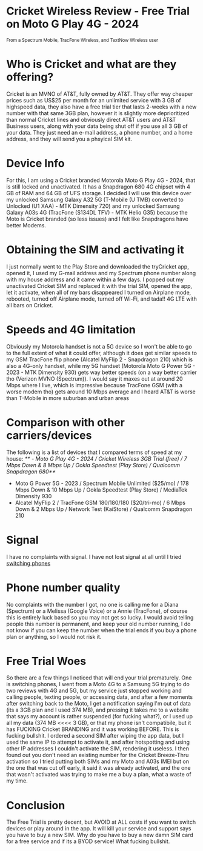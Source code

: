 # Cricket Wireless Review - Free Trial on Moto G Play 4G - 2024
<sub>From a Spectrum Mobile, TracFone Wireless, and TextNow Wireless user</sub>
# Who is Cricket and what are they offering?
Cricket is an MVNO of AT&T, fully owned by AT&T. They offer way cheaper prices such as US$25 per month for an unlimited service with 3 GB of highspeed data, they also have a free trial tier that lasts 2-weeks with a new number with that same 3GB plan, however it is slightly more deprioritized than normal Cricket lines and obviously direct AT&T users and AT&T Business users, along with your data being shut off if you use all 3 GB of your data. They just need an e-mail address, a phone number, and a home address, and they will send you a phsyical SIM kit.
# Device Info
For this, I am using a Cricket branded Motorola Moto G Play 4G - 2024, that is still locked and unactivated. It has a Snapdragon 680 4G chipset with 4 GB of RAM and 64 GB of UFS storage. I decided I will use this device over my unlocked Samsung Galaxy A32 5G (T-Mobile (U TMB) converted to Unlocked (U1 XAA) - MTK Dimensity 720) and my unlocked Samsung Galaxy A03s 4G (TracFone (S134DL TFV) - MTK Helio G35) because the Moto is Cricket branded (so less issues) and I felt like Snapdragons have better Modems.
# Obtaining the SIM and activating it
I just normally went to the Play Store and downloaded the tryCricket app, opened it, I used my G-mail address and my Spectrum phone number along with my house address and it came within a few days. I popped out my unactivated Cricket SIM and replaced it with the trial SIM, opened the app, let it activate, when all of my bars disappeared I turned on Airplane mode, rebooted, turned off Airplane mode, turned off Wi-Fi, and tada!! 4G LTE with all bars on Cricket.
# Speeds and 4G limitation
Obviously my Motorola handset is not a 5G device so I won't be able to go to the full extent of what it could offer, although it does get similar speeds to my GSM TracFone flip phone (Alcatel MyFlip 2 - Snapdragon 210) which is also a 4G-only handset, while my 5G handset (Motorola Moto G Power 5G - 2023 - MTK Dimensity 930) gets way better speeds (on a way better carrier tho (Verizon MVNO (Spectrum)).
I would say it maxes out at around 20 Mbps where I live, which is impressive because TracFone GSM (with a worse modem tho) gets around 10 Mbps average and I heard AT&T is worse than T-Mobile in more suburban and urban areas
# Comparison with other carriers/devices
The following is a list of devices that I compared terms of speed at my house: 
_** - Moto G Play 4G - 2024 / Cricket Wireless 3GB Trial (free) / 7 Mbps Down & 8 Mbps Up / Ookla Speedtest (Play Store) / Qualcomm Snapdragon 680**_
 - Moto G Power 5G - 2023 / Spectrum Mobile Unlimited ($25/mo) / 178 Mbps Down & 10 Mbps Up / Ookla Speedtest (Play Store) / MediaTek Dimensity 930
 - Alcatel MyFlip 2 / TracFone GSM 180/180/180 ($20/tri-mo) / 6 Mbps Down & 2 Mbps Up / Network Test (KaiStore) / Qualcomm Snapdragon 210
# Signal
I have no complaints with signal. I have not lost signal at all until I tried [switching phones](#free-trial-woes)
# Phone number quality
No complaints with the number I got, no one is calling me for a Diana (Spectrum) or a Melissa (Google Voice) or a Annie (TracFone), of course this is entirely luck based so you may not get so lucky. I would avoid telling people this number is permanent, and keep your old number running, I do not know if you can keep the number when the trial ends if you buy a phone plan or anything, so I would not risk it.
# Free Trial Woes
So there are a few things I noticed that will end your trial prematurely. One is switching phones, I went from a Moto 4G to a Samsung 5G trying to do two reviews with 4G and 5G, but my service just stopped working and calling people, texting people, or accessing data, and after a few moments after switching back to the Moto, I get a notification saying I'm out of data (its a 3GB plan and I used 374 MB), and pressing it takes me to a website that says my account is rather suspended (for fucking what?), or I used up all my data (374 MB <<<< 3 GB), or that my phone isn't compatibile, but it has FUCKING Cricket BRANDING and it was working BEFORE. This is fucking bullshit. I ordered a second SIM after wiping the app data, but I used the same IP to attempt to activate it, and after hotspotting and using other IP addresses I couldn't activate the SIM, rendering it useless. I then found out you don't need an existing number for the Cricket Breeze-Thru activation so I tried putting both SIMs and my Moto and A03s IMEI but on the one that was cut off early, it said it was already activated, and the one that wasn't activated was trying to make me a buy a plan, what a waste of my time.
# Conclusion
The Free Trial is pretty decent, but AVOID at ALL costs if you want to switch devices or play around in the app. It will kill your service and support says you have to buy a new SIM. Why do you have to buy a new damn SIM card for a free service and if its a BYOD service! What fucking bullshit.
